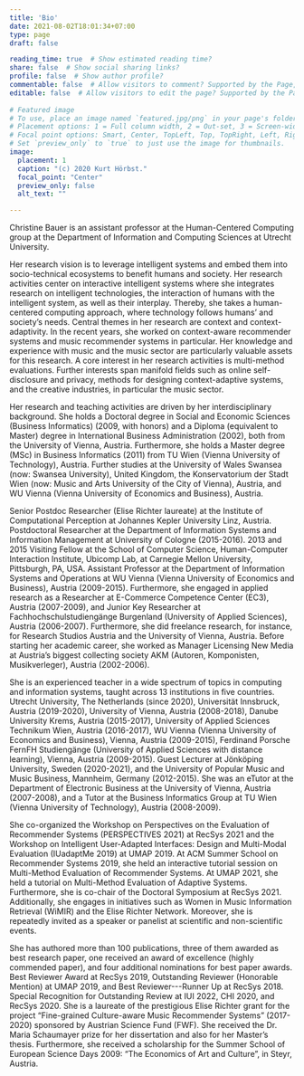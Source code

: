 ```yaml
---
title: 'Bio'
date: 2021-08-02T18:01:34+07:00
type: page
draft: false

reading_time: true  # Show estimated reading time?
share: false  # Show social sharing links?
profile: false  # Show author profile?
commentable: false  # Allow visitors to comment? Supported by the Page, Post, and Docs content types.
editable: false  # Allow visitors to edit the page? Supported by the Page, Post, and Docs content types.
  
# Featured image
# To use, place an image named `featured.jpg/png` in your page's folder.
# Placement options: 1 = Full column width, 2 = Out-set, 3 = Screen-width
# Focal point options: Smart, Center, TopLeft, Top, TopRight, Left, Right, BottomLeft, Bottom, BottomRight
# Set `preview_only` to `true` to just use the image for thumbnails.
image:
  placement: 1
  caption: "(c) 2020 Kurt Hörbst."
  focal_point: "Center"
  preview_only: false
  alt_text: ""

---
```



Christine Bauer is an assistant professor at the Human-Centered Computing group at the Department of Information and Computing Sciences at Utrecht University.

Her research vision is to leverage intelligent systems and embed them into socio-technical ecosystems to benefit humans and society. Her research activities center on interactive intelligent systems where she integrates research on intelligent technologies, the interaction of humans with the intelligent system, as well as their interplay. Thereby, she takes a human-centered computing approach, where technology follows humans’ and society’s needs. Central themes in her research are context and context-adaptivity. In the recent years, she worked on context-aware recommender systems and music recommender systems in particular. Her knowledge and experience with music and the music sector are particularly valuable assets for this research.
A core interest in her research activities is multi-method evaluations. Further interests span manifold fields such as online self-disclosure and privacy, methods for designing context-adaptive systems, and the creative industries, in particular the music sector.

Her research and teaching activities are driven by her interdisciplinary background. She holds a Doctoral degree in Social and Economic Sciences (Business Informatics) (2009, with honors) and a Diploma (equivalent to Master) degree in International Business Administration (2002), both from the University of Vienna, Austria. Furthermore, she holds a Master degree (MSc) in Business Informatics (2011) from TU Wien (Vienna University of Technology), Austria. Further studies at the University of Wales Swansea (now: Swansea University), United Kingdom, the Konservatorium der Stadt Wien (now: Music and Arts University of the City of Vienna), Austria, and WU Vienna (Vienna University of Economics and Business), Austria.

Senior Postdoc Researcher (Elise Richter laureate) at the Institute of Computational Perception at Johannes Kepler University Linz, Austria. Postdoctoral Researcher at the Department of Information Systems and Information Management at University of Cologne (2015-2016). 2013 and 2015 Visiting Fellow at the School of Computer Science, Human-Computer Interaction Institute, Ubicomp Lab, at Carnegie Mellon University, Pittsburgh, PA, USA. Assistant Professor at the Department of Information Systems and Operations at WU Vienna (Vienna University of Economics and Business), Austria (2009-2015).
Furthermore, she engaged in applied research as a Researcher at E-Commerce Competence Center (EC3), Austria (2007-2009), and Junior Key Researcher at Fachhochschulstudiengänge Burgenland (University of Applied Sciences), Austria (2006-2007). Furthermore, she did freelance research, for instance, for Research Studios Austria and the University of Vienna, Austria.
Before starting her academic career, she worked as Manager Licensing New Media at Austria’s biggest collecting society AKM (Autoren, Komponisten, Musikverleger), Austria (2002-2006).

She is an experienced teacher in a wide spectrum of topics in computing and information systems, taught across 13 institutions in five countries. Utrecht University, The Netherlands (since 2020), Universität Innsbruck, Austria (2019-2020), University of Vienna, Austria (2008-2018), Danube University Krems, Austria (2015-2017), University of Applied Sciences Technikum Wien, Austria (2016-2017), WU Vienna (Vienna University of Economics and Business), Vienna, Austria (2009-2015), Ferdinand Porsche FernFH Studiengänge (University of Applied Sciences with distance learning), Vienna, Austria (2009-2015). Guest Lecturer at Jönköping University, Sweden (2020-2021), and the University of Popular Music and Music Business, Mannheim, Germany (2012-2015). She was an eTutor at the Department of Electronic Business at the University of Vienna, Austria (2007-2008), and a Tutor at the Business Informatics Group at TU Wien (Vienna University of Technology), Austria (2008-2009).

She co-organized the Workshop on Perspectives on the Evaluation of Recommender Systems (PERSPECTIVES 2021) at RecSys 2021 and the Workshop on Intelligent User-Adapted Interfaces: Design and Multi-Modal Evaluation (IUadaptMe 2019) at UMAP 2019. At ACM Summer School on Recommender Systems 2019, she held an interactive tutorial session on Multi-Method Evaluation of Recommender Systems. At UMAP 2021, she held a tutorial on Multi-Method Evaluation of Adaptive Systems. Furthermore, she is co-chair of the Doctoral Symposium at RecSys 2021. Additionally, she engages in initiatives such as Women in Music Information Retrieval (WiMIR) and the Elise Richter Network. Moreover, she is repeatedly invited as a speaker or panelist at scientific and non-scientific events.

She has authored more than 100 publications, three of them awarded as best research paper, one received an award of excellence (highly commended paper), and four additional nominations for best paper awards. Best Reviewer Award at RecSys 2019, Outstanding Reviewer (Honorable Mention) at UMAP 2019, and Best Reviewer---Runner Up at RecSys 2018. Special Recognition for Outstanding Review at IUI 2022, CHI 2020, and RecSys 2020. She is a laureate of the prestigious Elise Richter grant for the project “Fine-grained Culture-aware Music Recommender Systems” (2017-2020) sponsored by Austrian Science Fund (FWF). She received the Dr. Maria Schaumayer prize for her dissertation and also for her Master’s thesis. Furthermore, she received a scholarship for the Summer School of European Science Days 2009: “The Economics of Art and Culture”, in Steyr, Austria.
